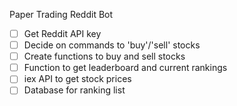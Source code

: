 Paper Trading Reddit Bot

- [ ] Get Reddit API key
- [ ] Decide on commands to 'buy'/'sell' stocks
- [ ] Create functions to buy and sell stocks
- [ ] Function to get leaderboard and current rankings
- [ ] iex API to get stock prices
- [ ] Database for ranking list
